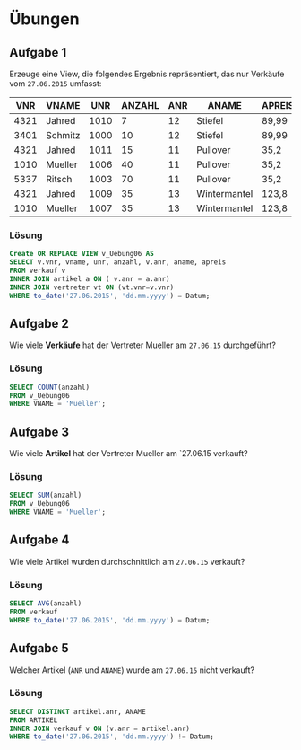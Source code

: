 # Übungen

## Aufgabe 1
Erzeuge eine View, die folgendes Ergebnis repräsentiert, das nur Verkäufe vom `27.06.2015` umfasst:

| VNR  | VNAME    | UNR  | ANZAHL | ANR | ANAME         | APREIS  |
| ---- | -------- | ---- | ------ | --- | ------------- | ------- |
| 4321 | Jahred   | 1010 | 7      | 12  | Stiefel       | 89,99   |
| 3401 | Schmitz  | 1000 | 10     | 12  | Stiefel       | 89,99   |
| 4321 | Jahred   | 1011 | 15     | 11  | Pullover      | 35,2    |
| 1010 | Mueller  | 1006 | 40     | 11  | Pullover      | 35,2    |
| 5337 | Ritsch   | 1003 | 70     | 11  | Pullover      | 35,2    |
| 4321 | Jahred   | 1009 | 35     | 13  | Wintermantel  | 123,8   |
| 1010 | Mueller  | 1007 | 35     | 13  | Wintermantel  | 123,8   |

### Lösung
```sql
Create OR REPLACE VIEW v_Uebung06 AS
SELECT v.vnr, vname, unr, anzahl, v.anr, aname, apreis
FROM verkauf v
INNER JOIN artikel a ON ( v.anr = a.anr)
INNER JOIN vertreter vt ON (vt.vnr=v.vnr)
WHERE to_date('27.06.2015', 'dd.mm.yyyy') = Datum; 
```

## Aufgabe 2
Wie viele **Verkäufe** hat der Vertreter Mueller am `27.06.15` durchgeführt?

### Lösung
```sql
SELECT COUNT(anzahl) 
FROM v_Uebung06
WHERE VNAME = 'Mueller';
```

## Aufgabe 3
Wie viele **Artikel** hat der Vertreter Mueller am `27.06.15 verkauft?

### Lösung
```sql
SELECT SUM(anzahl) 
FROM v_Uebung06
WHERE VNAME = 'Mueller';
```

## Aufgabe 4
Wie viele Artikel wurden durchschnittlich am `27.06.15` verkauft?

### Lösung
```sql
SELECT AVG(anzahl) 
FROM verkauf
WHERE to_date('27.06.2015', 'dd.mm.yyyy') = Datum;
```

## Aufgabe 5
Welcher Artikel (`ANR` und `ANAME`) wurde am `27.06.15` nicht verkauft?

### Lösung
```sql
SELECT DISTINCT artikel.anr, ANAME
FROM ARTIKEL
INNER JOIN verkauf v ON (v.anr = artikel.anr)
WHERE to_date('27.06.2015', 'dd.mm.yyyy') != Datum;
```
